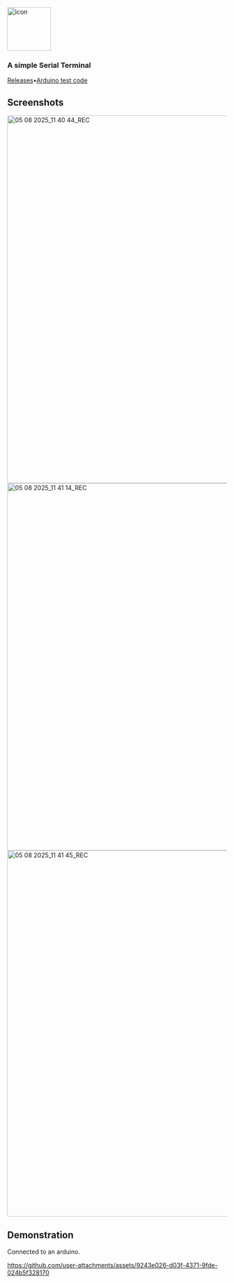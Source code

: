 
<img width="100" height="100" alt="icon" src="https://github.com/user-attachments/assets/2b929eea-9743-4355-8a82-663f248ab463" />

### A simple Serial Terminal

[Releases](https://github.com/bonner72/Serial-Terminal/releases)•[Arduino test code](https://github.com/bonner72/Serial-Terminal/blob/main/Arduino-Test-Code/Arduino-Test-Code/Arduino-Test-Code.ino)

## Screenshots
<img width="1011" height="843" alt="05 08 2025_11 40 44_REC" src="https://github.com/user-attachments/assets/eb3213cc-54b2-40b9-9065-c93b395ce976" />

<img width="1011" height="842" alt="05 08 2025_11 41 14_REC" src="https://github.com/user-attachments/assets/c11d9a56-7c5f-44af-b2d9-d373beabe079" />

<img width="1009" height="839" alt="05 08 2025_11 41 45_REC" src="https://github.com/user-attachments/assets/df5b3957-bba5-473f-b213-a888f774e636" />

## Demonstration

Connected to an arduino.

https://github.com/user-attachments/assets/9243e026-d03f-4371-9fde-024b5f328170
